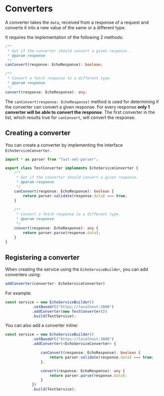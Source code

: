 # Converters

A converter takes the `data`, received from a response of a request and converts it into a new value of 
the same or a different type.

It requires the implementation of the following 2 methods:

```typescript
/**
 * Get if the converter should convert a given response.
 * @param response
 */
canConvert(response: EchoResponse): boolean;

/**
 * Convert a fetch response to a different type.
 * @param response
 */
convert(response: EchoResponse): any;
```

The `canConvert(response: EchoResponse)` method is used for determining if the converter can convert a given response.
For every response **only 1 converter will be able to convert the response**.
The first converter in the list, which results true for `canConvert`, will convert the response.

## Creating a converter

You can create a converter by implementing the interface `EchoServiceConverter`.

```typescript
import * as parser from "fast-xml-parser";

export class TestConverter implements EchoServiceConverter {
    /**
     * Get if the converter should convert a given response.
     * @param response
     */
    canConvert(response: EchoResponse): boolean {
        return parser.validate(response.data) === true;
    }
    
    /**
     * Convert a fetch response to a different type.
     * @param response
     */
    convert(response: EchoResponse): any {
        return parser.parse(response.data);
    }
}
```

## Registering a converter

When creating the service using the `EchoServiceBuilder`, you can add converters using:

```typescript
addConverter(converter: EchoServiceConverter)
```

For example:

```typescript
const service = new EchoServiceBuilder()
            .setBaseUrl("https://localhost:3000")
            .addConverter(new TestConverter())
            .build(TestService);
```

You can also add a converter inline:

```typescript
const service = new EchoServiceBuilder()
            .setBaseUrl("https://localhost:3000")
            .addConverter(<EchoServiceConverter> {

                canConvert(response: EchoResponse): boolean {
                    return parser.validate(response.data) === true;
                },

                convert(response: EchoResponse): any {
                    return parser.parse(response.data);
                }
            })
            .build(TestService);
```